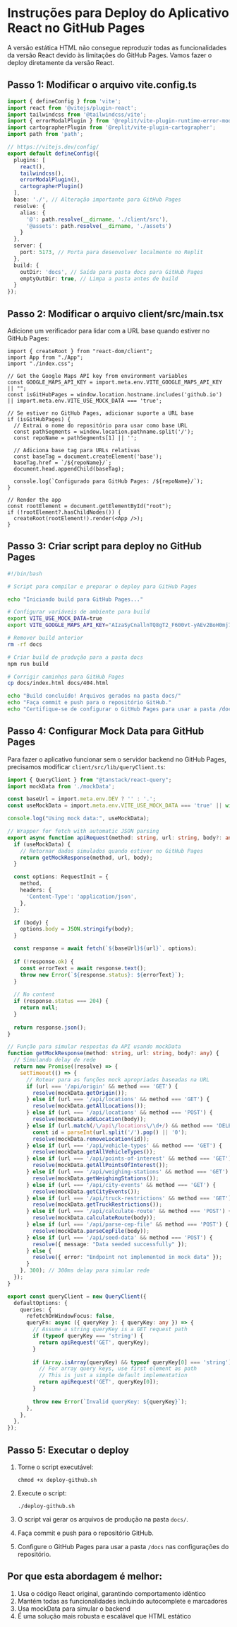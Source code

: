 # Instruções para Deploy do Aplicativo React no GitHub Pages

A versão estática HTML não consegue reproduzir todas as funcionalidades da versão React devido às limitações do GitHub Pages. Vamos fazer o deploy diretamente da versão React.

## Passo 1: Modificar o arquivo vite.config.ts

```ts
import { defineConfig } from 'vite';
import react from '@vitejs/plugin-react';
import tailwindcss from '@tailwindcss/vite';
import { errorModalPlugin } from '@replit/vite-plugin-runtime-error-modal';
import cartographerPlugin from '@replit/vite-plugin-cartographer';
import path from 'path';

// https://vitejs.dev/config/
export default defineConfig({
  plugins: [
    react(), 
    tailwindcss(),
    errorModalPlugin(),
    cartographerPlugin()
  ],
  base: './', // Alteração importante para GitHub Pages
  resolve: {
    alias: {
      '@': path.resolve(__dirname, './client/src'),
      '@assets': path.resolve(__dirname, './assets')
    }
  },
  server: {
    port: 5173, // Porta para desenvolver localmente no Replit
  },
  build: {
    outDir: 'docs', // Saída para pasta docs para GitHub Pages
    emptyOutDir: true, // Limpa a pasta antes de build
  }
});
```

## Passo 2: Modificar o arquivo client/src/main.tsx

Adicione um verificador para lidar com a URL base quando estiver no GitHub Pages:

```tsx
import { createRoot } from "react-dom/client";
import App from "./App";
import "./index.css";

// Get the Google Maps API key from environment variables
const GOOGLE_MAPS_API_KEY = import.meta.env.VITE_GOOGLE_MAPS_API_KEY || "";
const isGitHubPages = window.location.hostname.includes('github.io') || import.meta.env.VITE_USE_MOCK_DATA === 'true';

// Se estiver no GitHub Pages, adicionar suporte a URL base
if (isGitHubPages) {
  // Extrai o nome do repositório para usar como base URL
  const pathSegments = window.location.pathname.split('/');
  const repoName = pathSegments[1] || '';
  
  // Adiciona base tag para URLs relativas
  const baseTag = document.createElement('base');
  baseTag.href = `/${repoName}/`;
  document.head.appendChild(baseTag);
  
  console.log(`Configurado para GitHub Pages: /${repoName}/`);
}

// Render the app
const rootElement = document.getElementById("root");
if (!rootElement?.hasChildNodes()) {
  createRoot(rootElement!).render(<App />);
}
```

## Passo 3: Criar script para deploy no GitHub Pages

```bash
#!/bin/bash

# Script para compilar e preparar o deploy para GitHub Pages

echo "Iniciando build para GitHub Pages..."

# Configurar variáveis de ambiente para build
export VITE_USE_MOCK_DATA=true
export VITE_GOOGLE_MAPS_API_KEY="AIzaSyCnallnTQ8gT2_F600vt-yAEv2BoH0mj7U"

# Remover build anterior
rm -rf docs

# Criar build de produção para a pasta docs
npm run build

# Corrigir caminhos para GitHub Pages
cp docs/index.html docs/404.html

echo "Build concluído! Arquivos gerados na pasta docs/"
echo "Faça commit e push para o repositório GitHub."
echo "Certifique-se de configurar o GitHub Pages para usar a pasta /docs."
```

## Passo 4: Configurar Mock Data para GitHub Pages

Para fazer o aplicativo funcionar sem o servidor backend no GitHub Pages, precisamos modificar `client/src/lib/queryClient.ts`:

```ts
import { QueryClient } from "@tanstack/react-query";
import mockData from './mockData';

const baseUrl = import.meta.env.DEV ? '' : '.';
const useMockData = import.meta.env.VITE_USE_MOCK_DATA === 'true' || window.location.hostname.includes('github.io');

console.log("Using mock data:", useMockData);

// Wrapper for fetch with automatic JSON parsing
export async function apiRequest(method: string, url: string, body?: any) {
  if (useMockData) {
    // Retornar dados simulados quando estiver no GitHub Pages
    return getMockResponse(method, url, body);
  }

  const options: RequestInit = {
    method,
    headers: {
      'Content-Type': 'application/json',
    },
  };

  if (body) {
    options.body = JSON.stringify(body);
  }

  const response = await fetch(`${baseUrl}${url}`, options);
  
  if (!response.ok) {
    const errorText = await response.text();
    throw new Error(`${response.status}: ${errorText}`);
  }
  
  // No content
  if (response.status === 204) {
    return null;
  }
  
  return response.json();
}

// Função para simular respostas da API usando mockData
function getMockResponse(method: string, url: string, body?: any) {
  // Simulando delay de rede
  return new Promise((resolve) => {
    setTimeout(() => {
      // Rotear para as funções mock apropriadas baseadas na URL
      if (url === '/api/origin' && method === 'GET') {
        resolve(mockData.getOrigin());
      } else if (url === '/api/locations' && method === 'GET') {
        resolve(mockData.getAllLocations());
      } else if (url === '/api/locations' && method === 'POST') {
        resolve(mockData.addLocation(body));
      } else if (url.match(/\/api\/locations\/\d+/) && method === 'DELETE') {
        const id = parseInt(url.split('/').pop() || '0');
        resolve(mockData.removeLocation(id));
      } else if (url === '/api/vehicle-types' && method === 'GET') {
        resolve(mockData.getAllVehicleTypes());
      } else if (url === '/api/points-of-interest' && method === 'GET') {
        resolve(mockData.getAllPointsOfInterest());
      } else if (url === '/api/weighing-stations' && method === 'GET') {
        resolve(mockData.getWeighingStations());
      } else if (url === '/api/city-events' && method === 'GET') {
        resolve(mockData.getCityEvents());
      } else if (url === '/api/truck-restrictions' && method === 'GET') {
        resolve(mockData.getTruckRestrictions());
      } else if (url === '/api/calculate-route' && method === 'POST') {
        resolve(mockData.calculateRoute(body));
      } else if (url === '/api/parse-cep-file' && method === 'POST') {
        resolve(mockData.parseCepFile(body));
      } else if (url === '/api/seed-data' && method === 'POST') {
        resolve({ message: "Data seeded successfully" });
      } else {
        resolve({ error: "Endpoint not implemented in mock data" });
      }
    }, 300); // 300ms delay para simular rede
  });
}

export const queryClient = new QueryClient({
  defaultOptions: {
    queries: {
      refetchOnWindowFocus: false,
      queryFn: async ({ queryKey }: { queryKey: any }) => {
        // Assume a string queryKey is a GET request path
        if (typeof queryKey === 'string') {
          return apiRequest('GET', queryKey);
        }
        
        if (Array.isArray(queryKey) && typeof queryKey[0] === 'string') {
          // For array query keys, use first element as path
          // This is just a simple default implementation
          return apiRequest('GET', queryKey[0]);
        }
        
        throw new Error(`Invalid queryKey: ${queryKey}`);
      },
    },
  },
});
```

## Passo 5: Executar o deploy

1. Torne o script executável:
   ```
   chmod +x deploy-github.sh
   ```

2. Execute o script:
   ```
   ./deploy-github.sh
   ```

3. O script vai gerar os arquivos de produção na pasta `docs/`.

4. Faça commit e push para o repositório GitHub.

5. Configure o GitHub Pages para usar a pasta `/docs` nas configurações do repositório.

## Por que esta abordagem é melhor:

1. Usa o código React original, garantindo comportamento idêntico
2. Mantém todas as funcionalidades incluindo autocomplete e marcadores
3. Usa mockData para simular o backend
4. É uma solução mais robusta e escalável que HTML estático